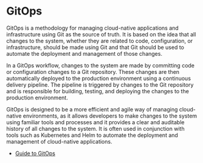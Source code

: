 # GitOps

GitOps is a methodology for managing cloud-native applications and infrastructure using Git as the source of truth. It is based on the idea that all changes to the system, whether they are related to code, configuration, or infrastructure, should be made using Git and that Git should be used to automate the deployment and management of those changes.

In a GitOps workflow, changes to the system are made by committing code or configuration changes to a Git repository. These changes are then automatically deployed to the production environment using a continuous delivery pipeline. The pipeline is triggered by changes to the Git repository and is responsible for building, testing, and deploying the changes to the production environment.

GitOps is designed to be a more efficient and agile way of managing cloud-native environments, as it allows developers to make changes to the system using familiar tools and processes and it provides a clear and auditable history of all changes to the system. It is often used in conjunction with tools such as Kubernetes and Helm to automate the deployment and management of cloud-native applications.

- [Guide to GitOps](https://www.weave.works/technologies/gitops/)
